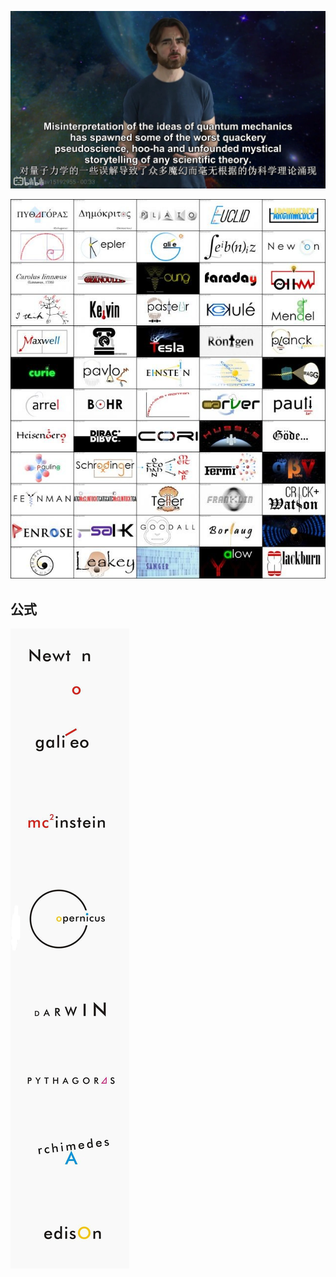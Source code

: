 ![physics_quantum_mechanics](../images/sci/physics/sci_physics_quantum_mechanics.png)

![sci_physics_pics](../images/sci/physics/sci_physics_pics.jpg)

## 公式

![physics_formula](../images/sci/physics/physics_formula.jpg)